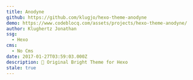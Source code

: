```yaml
---
title: Anodyne
github: https://github.com/klugjo/hexo-theme-anodyne
demo: https://www.codeblocq.com/assets/projects/hexo-theme-anodyne/
author: Klughertz Jonathan
ssg:
  - Hexo
cms:
  - No Cms
date: 2017-01-27T03:59:03.000Z
description: 🌋 Original Bright Theme for Hexo
stale: true
---
```

